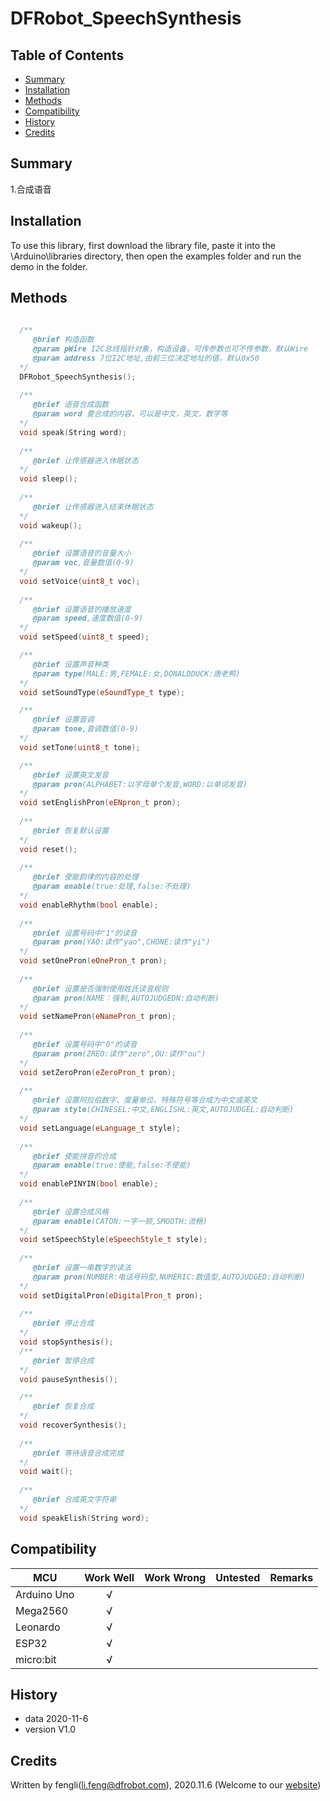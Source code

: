 # DFRobot_SpeechSynthesis
  
   
## Table of Contents

* [Summary](#summary)
* [Installation](#installation)
* [Methods](#methods)
* [Compatibility](#compatibility)
* [History](#history)
* [Credits](#credits)

## Summary

   1.合成语音<br>


## Installation

To use this library, first download the library file, paste it into the \Arduino\libraries directory, then open the examples folder and run the demo in the folder.

## Methods

```C++
    
  /**
     @brief 构造函数
     @param pWire I2C总线指针对象，构造设备，可传参数也可不传参数，默认Wire
     @param address 7位I2C地址,由前三位决定地址的值，默认0x50
  */
  DFRobot_SpeechSynthesis();
  
  /**
     @brief 语音合成函数
     @param word 要合成的内容，可以是中文，英文，数字等
  */
  void speak(String word);
  
  /**
     @brief 让传感器进入休眠状态
  */
  void sleep();
  
  /**
     @brief 让传感器进入结束休眠状态
  */
  void wakeup();
  
  /**
     @brief 设置语音的音量大小
     @param voc,音量数值(0-9)
  */
  void setVoice(uint8_t voc);
  
  /**
     @brief 设置语音的播放速度
     @param speed,速度数值(0-9)
  */
  void setSpeed(uint8_t speed);

  /**
     @brief 设置声音种类
     @param type(MALE:男,FEMALE:女,DONALDDUCK:唐老鸭)
  */
  void setSoundType(eSoundType_t type);

  /**
     @brief 设置音调
     @param tone,音调数值(0-9)
  */
  void setTone(uint8_t tone);

  /**
     @brief 设置英文发音
     @param pron(ALPHABET:以字母单个发音,WORD:以单词发音)
  */
  void setEnglishPron(eENpron_t pron);
  
  /**
     @brief 恢复默认设置
  */
  void reset();
  
  /**
     @brief 使能韵律的内容的处理
     @param enable(true:处理,false:不处理)
  */
  void enableRhythm(bool enable);
  
  /**
     @brief 设置号码中"1"的读音
     @param pron(YAO:读作"yao",CHONE:读作"yi")
  */
  void setOnePron(eOnePron_t pron);
  
  /**
     @brief 设置是否强制使用姓氏读音规则
     @param pron(NAME：强制,AUTOJUDGEDN:自动判断)
  */
  void setNamePron(eNamePron_t pron);
  
  /**
     @brief 设置号码中"0"的读音
     @param pron(ZREO:读作"zero",OU:读作"ou")
  */
  void setZeroPron(eZeroPron_t pron);
  
  /**
     @brief 设置阿拉伯数字、度量单位、特殊符号等合成为中文或英文
     @param style(CHINESEL:中文,ENGLISHL:英文,AUTOJUDGEL:自动判断)
  */
  void setLanguage(eLanguage_t style);
  
  /**
     @brief 使能拼音的合成
     @param enable(true:使能,false:不使能)
  */
  void enablePINYIN(bool enable);
  
  /**
     @brief 设置合成风格
     @param enable(CATON:一字一顿,SMOOTH:流畅)
  */
  void setSpeechStyle(eSpeechStyle_t style);
  
  /**
     @brief 设置一串数字的读法
     @param pron(NUMBER:电话号码型,NUMERIC:数值型,AUTOJUDGED:自动判断)
  */
  void setDigitalPron(eDigitalPron_t pron);
  
  /**
     @brief 停止合成
  */
  void stopSynthesis();
  /**
     @brief 暂停合成
  */
  void pauseSynthesis();

  /**
     @brief 恢复合成
  */
  void recoverSynthesis();
  
  /**
     @brief 等待语音合成完成
  */
  void wait();
  
  /**
     @brief 合成英文字符串
  */
  void speakElish(String word);
```

## Compatibility

MCU                | Work Well    | Work Wrong   | Untested    | Remarks
------------------ | :----------: | :----------: | :---------: | -----
Arduino Uno        |      √       |              |             | 
Mega2560        |      √       |              |             | 
Leonardo        |      √       |              |             | 
ESP32        |      √       |              |             | 
micro:bit        |      √       |              |             | 


## History

- data 2020-11-6
- version V1.0


## Credits

Written by fengli(li.feng@dfrobot.com), 2020.11.6 (Welcome to our [website](https://www.dfrobot.com/))





